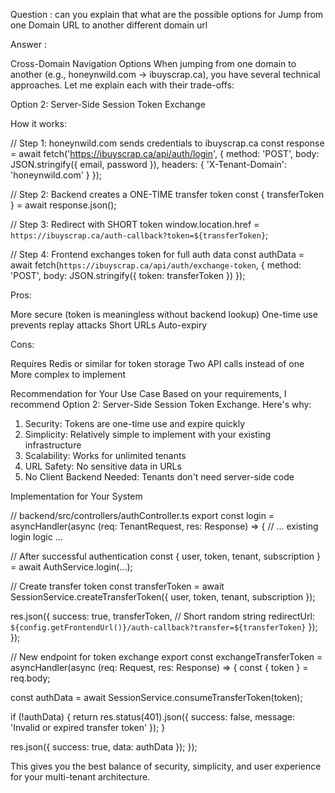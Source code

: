 Question : can you explain that what are the possible options for Jump from one Domain URL to another different domain url

Answer : 

Cross-Domain Navigation Options
When jumping from one domain to another (e.g., honeynwild.com → ibuyscrap.ca), you have several technical approaches. Let me explain each with their trade-offs:

Option 2: Server-Side Session Token Exchange

How it works:

// Step 1: honeynwild.com sends credentials to ibuyscrap.ca
const response = await fetch('https://ibuyscrap.ca/api/auth/login', {
  method: 'POST',
  body: JSON.stringify({ email, password }),
  headers: { 'X-Tenant-Domain': 'honeynwild.com' }
});

// Step 2: Backend creates a ONE-TIME transfer token
const { transferToken } = await response.json();

// Step 3: Redirect with SHORT token
window.location.href = `https://ibuyscrap.ca/auth-callback?token=${transferToken}`;

// Step 4: Frontend exchanges token for full auth data
const authData = await fetch(`https://ibuyscrap.ca/api/auth/exchange-token`, {
  method: 'POST',
  body: JSON.stringify({ token: transferToken })
});

Pros:

More secure (token is meaningless without backend lookup)
One-time use prevents replay attacks
Short URLs
Auto-expiry

Cons:

Requires Redis or similar for token storage
Two API calls instead of one
More complex to implement

Recommendation for Your Use Case
Based on your requirements, I recommend Option 2: Server-Side Session Token Exchange. Here's why:

1. Security: Tokens are one-time use and expire quickly
2. Simplicity: Relatively simple to implement with your existing infrastructure
3. Scalability: Works for unlimited tenants
4. URL Safety: No sensitive data in URLs
5. No Client Backend Needed: Tenants don't need server-side code

Implementation for Your System

// backend/src/controllers/authController.ts
export const login = asyncHandler(async (req: TenantRequest, res: Response) => {
  // ... existing login logic ...
  
  // After successful authentication
  const { user, token, tenant, subscription } = await AuthService.login(...);
  
  // Create transfer token
  const transferToken = await SessionService.createTransferToken({
    user, token, tenant, subscription
  });
  
  res.json({
    success: true,
    transferToken, // Short random string
    redirectUrl: `${config.getFrontendUrl()}/auth-callback?transfer=${transferToken}`
  });
});

// New endpoint for token exchange
export const exchangeTransferToken = asyncHandler(async (req: Request, res: Response) => {
  const { token } = req.body;
  
  const authData = await SessionService.consumeTransferToken(token);
  
  if (!authData) {
    return res.status(401).json({
      success: false,
      message: 'Invalid or expired transfer token'
    });
  }
  
  res.json({
    success: true,
    data: authData
  });
});

This gives you the best balance of security, simplicity, and user experience for your multi-tenant architecture.